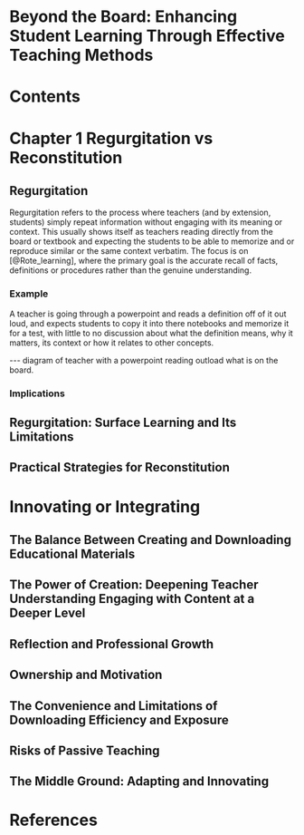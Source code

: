 # Beyond the Board: Enhancing Student Learning Through Effective Teaching Methods

# Contents


# Chapter 1 Regurgitation vs Reconstitution

## Regurgitation 

Regurgitation refers to the process where teachers (and by extension, students) simply repeat information without engaging with its meaning or context. This usually shows itself as teachers reading directly from the board or textbook and expecting the students to be able to memorize and or reproduce similar or the same context verbatim. The focus is on [@Rote_learning], where the primary goal is the accurate recall of facts, definitions or procedures rather than the genuine understanding.

### Example
A teacher is going through a powerpoint and reads a definition off of it out loud, and expects students to copy it into there notebooks and memorize it for a test, with little to no discussion about what the definition means, why it matters, its context or how it relates to other concepts.

--- diagram of teacher with a powerpoint reading outload what is on the board.

### Implications


## Regurgitation: Surface Learning and Its Limitations


## Practical Strategies for Reconstitution


# Innovating or Integrating


## The Balance Between Creating and Downloading Educational Materials


## The Power of Creation: Deepening Teacher Understanding Engaging with Content at a Deeper Level


## Reflection and Professional Growth


## Ownership and Motivation


## The Convenience and Limitations of Downloading Efficiency and Exposure


## Risks of Passive Teaching


## The Middle Ground: Adapting and Innovating


## 


# References